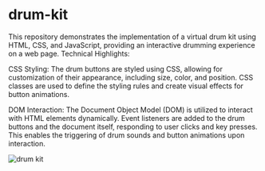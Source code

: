 # drum-kit
This repository demonstrates the implementation of a virtual drum kit using HTML, CSS, and JavaScript, providing an interactive drumming experience on a web page.
Technical Highlights:

CSS Styling: The drum buttons are styled using CSS, allowing for customization of their appearance, including size, color, and position. CSS classes are used to define the styling rules and create visual effects for button animations.

DOM Interaction: The Document Object Model (DOM) is utilized to interact with HTML elements dynamically. Event listeners are added to the drum buttons and the document itself, responding to user clicks and key presses. This enables the triggering of drum sounds and button animations upon interaction.

![drum kit](https://github.com/moayyadsaleh/drum-kit/assets/137034202/ba4e2154-fa21-41bd-bc75-62ee9c5cc08c)

